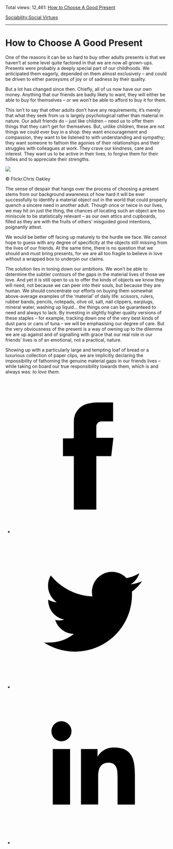 Total views: 12,461: [How to Choose A Good Present](https://www.theschooloflife.com/thebookoflife/how-to-choose-a-good-present/)

[Sociability:](https://www.theschooloflife.com/thebookoflife/category/sociability/)[Social Virtues](https://www.theschooloflife.com/thebookoflife/category/sociability/social-virtues/)

* * *

# How to Choose A Good Present
<style>
						.alignnone {
  display: block;
  margin-left: auto;
  margin-right: auto;
  align: center:
}

.addtoany_share_save_container {
display:none;
}

.wp-block-image {
		display: block;
  margin-left: auto;
  margin-right: auto;
  width: 50%;
}

.aligncenter {
display: block;
  margin-left: auto;
  margin-right: auto;
  align: center:
}

@media only screen and (max-width: 500px) {
  .wp-block-image {
		display: block;
  margin-left: auto;
  margin-right: auto;
  width: 100%;
} }

h1 {max-width: 600px !important;
}
.s18-single-post .content-area .site-main article .post-cat-header-display + .old-wrapper p {
    font-size: 1.200em
}
						</style>

One of the reasons it can be so hard to buy other adults presents is that we haven’t at some level quite factored in that we are now all grown-ups. Presents were probably a deeply special part of our childhoods. We anticipated them eagerly, depended on them almost exclusively – and could be driven to either paroxysms of joy or of sadness by their quality.

But a lot has changed since then. Chiefly, all of us now have our own money. Anything that our friends are badly likely to want, they will either be able to buy for themselves – or we won’t be able to afford to buy it for them.

This isn’t to say that other adults don’t have any requirements; it’s merely that what they seek from us is largely psychological rather than material in nature. Our adult friends do – just like children – need us to offer them things that they can’t get for themselves. But, unlike children, these are not things we could ever buy in a shop: they want encouragement and compassion, they want to be listened to with understanding and sympathy; they want someone to fathom the agonies of their relationships and their struggles with colleagues at work. They crave our kindness, care and interest. They want us to be active in their lives, to forgive them for their follies and to appreciate their strengths.

 ![](https://www.theschooloflife.com/thebookoflife/wp-content/uploads/2018/12/8354605789_4e8e586b4f_z-2.jpg)

© Flickr.Chris Oakley

The sense of despair that hangs over the process of choosing a present stems from our background awareness of how hard it will be ever successfully to identify a material object out in the world that could properly quench a sincere need in another adult. Though once or twice in our lives, we may hit on just the thing, the chances of locating such an object are too miniscule to be statistically relevant – as our own attics and cupboards, filled as they are with the fruits of others’ misguided good intentions, poignantly attest.

We would be better off facing up maturely to the hurdle we face. We cannot hope to guess with any degree of specificity at the objects still missing from the lives of our friends. At the same time, there is no question that we should and must bring presents, for we are all too fragile to believe in love without a wrapped box to underpin our claims.

The solution lies in toning down our ambitions. We won’t be able to determine the subtler contours of the gaps in the material lives of those we love. And yet it is still open to us to offer the kinds of objects we know they will need, not because we can peer into their souls, but because they are human. We should concentrate our efforts on buying them somewhat above-average examples of the ‘material’ of daily life: scissors, rulers, rubber bands, pencils, notepads, olive oil, salt, nail clippers, earplugs, mineral water, washing up liquid… the things one can be guaranteed to need and always to lack. By investing in slightly higher quality versions of these staples – for example, tracking down one of the very best kinds of dust pans or cans of tuna – we will be emphasising our degree of care. But the very obviousness of the present is a way of owning up to the dilemma we are up against and of signalling with grace that our real role in our friends’ lives is of an emotional, not a practical, nature.

Showing up with a particularly large and tempting loaf of bread or a luxurious collection of paper clips, we are implicitly declaring the impossibility of fathoming the genuine material gaps in our friends lives – while taking on board our true responsibility towards them, which is and always was: _to love them_.

<style>
    .iframe-class { display: block !important; }
</style>

- [<svg xmlns="http://www.w3.org/2000/svg" viewbox="0 0 26 26"><title>Facebook</title>
                    <g>
                        <path d="M8.38,10H9.92c.2,0,.29,0,.29-.28,0-.82,0-1.64,0-2.46a3.05,3.05,0,0,1,2.57-3.15A7.22,7.22,0,0,1,14,3.95c.86,0,1.71,0,2.57,0h.25v3.2h-2A.85.85,0,0,0,14,8c0,.62,0,1.24,0,1.91h2.87L16.51,13H14v9H10.21V13H8.38Z"></path>
                    </g>
                </svg>](http://www.facebook.com/sharer/sharer.php?u=https://www.theschooloflife.com/thebookoflife/how-to-choose-a-good-present/)
- [<svg xmlns="http://www.w3.org/2000/svg" viewbox="0 0 26 26"><title>Twitter</title>
                    <path d="M21.69,7.9a6.75,6.75,0,0,1-1.94.53,3.39,3.39,0,0,0,1.48-1.87,6.76,6.76,0,0,1-2.14.82,3.38,3.38,0,0,0-5.75,3.08,9.59,9.59,0,0,1-7-3.53,3.38,3.38,0,0,0,1,4.51A3.36,3.36,0,0,1,5.89,11v0A3.38,3.38,0,0,0,8.6,14.37a3.39,3.39,0,0,1-1.53.06,3.38,3.38,0,0,0,3.15,2.35A6.78,6.78,0,0,1,6,18.22a6.87,6.87,0,0,1-.81,0A9.6,9.6,0,0,0,20,10.08q0-.22,0-.44A6.86,6.86,0,0,0,21.69,7.9Z"></path>
                </svg>](http://twitter.com/share?url=https://www.theschooloflife.com/thebookoflife/how-to-choose-a-good-present/&text=&via=theschooloflife)
- [<svg xmlns="http://www.w3.org/2000/svg" viewbox="0 0 26 26"><title>LinkedIn</title>
<path class="cls-2" d="M6.67,10H9.58v9.36H6.67ZM8.13,5.32A1.69,1.69,0,1,1,6.44,7,1.69,1.69,0,0,1,8.13,5.32"></path><path class="cls-2" d="M11.41,10H14.2v1.28h0A3.06,3.06,0,0,1,17,9.75c2.95,0,3.49,1.94,3.49,4.46v5.14H17.57V14.79c0-1.09,0-2.48-1.51-2.48s-1.75,1.18-1.75,2.4v4.63H11.41Z"></path></svg>](https://www.linkedin.com/shareArticle?mini=true&url=https://www.theschooloflife.com/thebookoflife/how-to-choose-a-good-present/)

